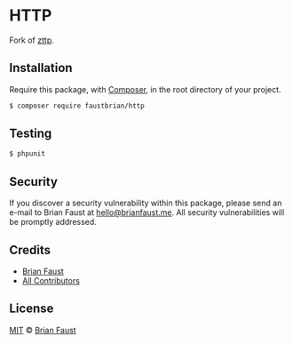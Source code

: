 # HTTP

Fork of [zttp](https://github.com/kitetail/zttp).

## Installation

Require this package, with [Composer](https://getcomposer.org/), in the root directory of your project.

``` bash
$ composer require faustbrian/http
```

## Testing

``` bash
$ phpunit
```

## Security

If you discover a security vulnerability within this package, please send an e-mail to Brian Faust at hello@brianfaust.me. All security vulnerabilities will be promptly addressed.

## Credits

- [Brian Faust](https://github.com/faustbrian)
- [All Contributors](../../contributors)

## License

[MIT](LICENSE) © [Brian Faust](https://brianfaust.me)
